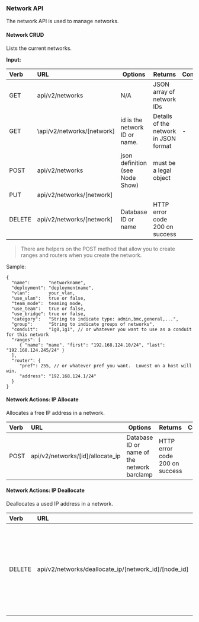 
### Network API

The network API is used to manage networks.

#### Network CRUD

Lists the current networks.

**Input:**

| Verb | URL | Options | Returns | Comments |
|:------|:-----------------------|--------|--------|:----------------|
| GET   | api/v2/networks | N/A | JSON array of network IDs | |
| GET   | \api/v2/networks/[network] | id is the network ID or name. | Details of the network in JSON format | -|
| POST   | api/v2/networks |  json definition (see Node Show)  |  must be a legal object | |
| PUT   | api/v2/networks/[network] |  |  | |
| DELETE   | api/v2/networks/[network] |  Database ID or name  | HTTP error code 200 on success | |


> There are helpers on the POST method that allow you to create ranges and routers when you create the network. 

Sample:

    {
      "name":       "networkname",
      "deployment": "deploymentname",
      "vlan":       your_vlan,
      "use_vlan":   true or false,
      "team_mode":  teaming mode,
      "use_team":   true or false,
      "use_bridge": true or false,
      "category":   "String to indicate type: admin,bmc,general,...",
      "group":      "String to indicate groups of networks",
      "conduit":    "1g0,1g1", // or whatever you want to use as a conduit for this network
      "ranges": [
         { "name": "name", "first": "192.168.124.10/24", "last": "192.168.124.245/24" }
      ],
      "router": {
         "pref": 255, // or whatever pref you want.  Lowest on a host will win.
         "address": "192.168.124.1/24"
      }
    }

#### Network Actions: IP Allocate

Allocates a free IP address in a network.

| Verb | URL | Options | Returns | Comments |
|:------|:-----------------------|--------|--------|:----------------|
|POST | api/v2/networks/[id]/allocate_ip |  Database ID or name of the network barclamp  | HTTP error code 200 on success | |


#### Network Actions: IP Deallocate

Deallocates a used IP address in a network.

| Verb | URL | Options | Returns | Comments |
|:------|:-----------------------|--------|--------|:----------------|
|DELETE | api/v2/networks/deallocate_ip/[network_id]/[node_id] | id: Database ID or name of proposal<br>network_id: Database ID or name of network<br>node_id: Database ID or name of node | HTTP error code 200 on success | |

